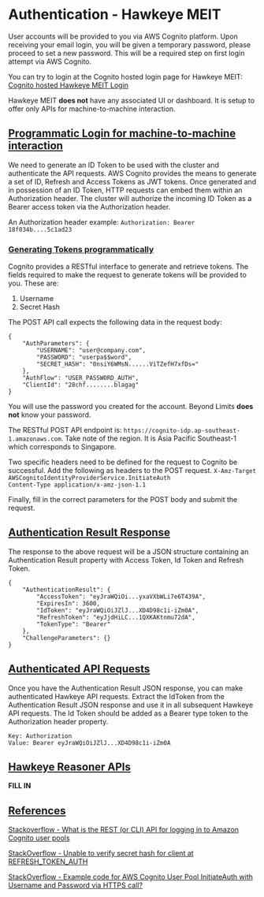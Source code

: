 # Authentication - Hawkeye MEIT

User accounts will be provided to you via AWS Cognito platform. Upon receiving your email login, 
you will be given a temporary password, please proceed to set a new password. This will be a 
required step on first login attempt via AWS Cognito. 

You can try to login at the Cognito hosted login page for Hawkeye MEIT:
[Cognito hosted Hawkeye MEIT Login](https://auth.hawkeye-meit.beyond.ai/login?client_id=68u17si0t3apv22e4o06h1i41t&response_type=code&scope=aws.cognito.signin.user.admin+email+openid+profile&redirect_uri=https://perfecta.hawkeye-meit.beyond.ai)

Hawkeye MEIT **does not** have any associated UI or dashboard. It is setup to offer only APIs for 
machine-to-machine interaction.

## <u>Programmatic Login for machine-to-machine interaction</u>
We need to generate an ID Token to be used with the cluster and authenticate the API requests. 
AWS Cognito provides the means to generate a set of ID, Refresh and Access Tokens as JWT tokens. 
Once generated and in possession of an ID Token, HTTP requests can embed them within an Authorization 
header. The cluster will authorize the incoming ID Token as a Bearer access token via the Authorization header. 

An Authorization header example:
`Authorization: Bearer 18f034b....5c1ad23`

### <u>Generating Tokens programmatically</u>
Cognito provides a RESTful interface to generate and retrieve tokens. The fields required to make the request 
to generate tokens will be provided to you. These are:  
1. Username
2. Secret Hash

The POST API call expects the following data in the request body:
```
{
    "AuthParameters": {
        "USERNAME": "user@company.com",
        "PASSWORD": "userpa$$word",
        "SECRET_HASH": "0nsiY6WMsN......ViTZefH7xfDs="
    },
    "AuthFlow": "USER_PASSWORD_AUTH",
    "ClientId": "28chf........blagag"
}
```
You will use the password you created for the account. Beyond Limits **does not** know your password.  

The RESTful POST API endpoint is: `https://cognito-idp.ap-southeast-1.amazonaws.com`. Take note of the region. 
It is Asia Pacific Southeast-1 which corresponds to Singapore.

Two specific headers need to be defined for the request to Cognito be successful. Add the following as headers
to the POST request. 
```X-Amz-Target AWSCognitoIdentityProviderService.InitiateAuth```   
```Content-Type application/x-amz-json-1.1```  

Finally, fill in the correct parameters for the POST body and submit the request. 

## <u>Authentication Result Response</u>
The response to the above request will be a JSON structure containing an Authentication Result property 
with Access Token, Id Token and Refresh Token.
```
{
    "AuthenticationResult": {
        "AccessToken": "eyJraWQiOi...yxaVXbWLi7e6T439A",
        "ExpiresIn": 3600,
        "IdToken": "eyJraWQiOiJZlJ...XD4D98c1i-iZm0A",
        "RefreshToken": "eyJjdHiLC...1QXKAKtnmu72dA",
        "TokenType": "Bearer"
    },
    "ChallengeParameters": {}
}
```

## <u>Authenticated API Requests</u>
Once you have the Authentication Result JSON response, you can make authenticated Hawkeye API requests.
Extract the IdToken from the Authentication Result JSON response and use it in all subsequent Hawkeye
API requests. The Id Token should be added as a Bearer type token to the Authorization header property.
```
Key: Authorization 
Value: Bearer eyJraWQiOiJZlJ...XD4D98c1i-iZm0A
```

## <u>Hawkeye Reasoner APIs</u>

**FILL IN**


## <u>References</u>
[Stackoverflow - What is the REST (or CLI) API for logging in to Amazon Cognito user pools](https://stackoverflow.com/questions/37941780/what-is-the-rest-or-cli-api-for-logging-in-to-amazon-cognito-user-pools/53343689#53343689)

[StackOverflow - Unable to verify secret hash for client at REFRESH_TOKEN_AUTH](https://stackoverflow.com/questions/54430978/unable-to-verify-secret-hash-for-client-at-refresh-token-auth)

[StackOverflow - Example code for AWS Cognito User Pool InitiateAuth with Username and Password via HTTPS call?](https://stackoverflow.com/questions/62249845/example-code-for-aws-cognito-user-pool-initiateauth-with-username-and-password-v)